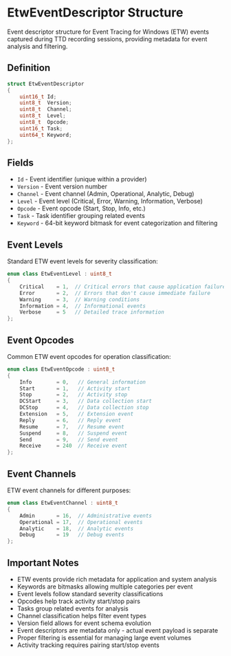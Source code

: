 # EtwEventDescriptor Structure

Event descriptor structure for Event Tracing for Windows (ETW) events captured during TTD recording sessions, providing metadata for event analysis and filtering.

## Definition

```cpp
struct EtwEventDescriptor
{
    uint16_t Id;
    uint8_t  Version;
    uint8_t  Channel;
    uint8_t  Level;
    uint8_t  Opcode;
    uint16_t Task;
    uint64_t Keyword;
};
```

## Fields

- `Id` - Event identifier (unique within a provider)
- `Version` - Event version number
- `Channel` - Event channel (Admin, Operational, Analytic, Debug)
- `Level` - Event level (Critical, Error, Warning, Information, Verbose)
- `Opcode` - Event opcode (Start, Stop, Info, etc.)
- `Task` - Task identifier grouping related events
- `Keyword` - 64-bit keyword bitmask for event categorization and filtering

## Event Levels

Standard ETW event levels for severity classification:

```cpp
enum class EtwEventLevel : uint8_t
{
    Critical    = 1,  // Critical errors that cause application failure
    Error       = 2,  // Errors that don't cause immediate failure
    Warning     = 3,  // Warning conditions
    Information = 4,  // Informational events
    Verbose     = 5   // Detailed trace information
};
```

## Event Opcodes

Common ETW event opcodes for operation classification:

```cpp
enum class EtwEventOpcode : uint8_t
{
    Info        = 0,   // General information
    Start       = 1,   // Activity start
    Stop        = 2,   // Activity stop
    DCStart     = 3,   // Data collection start
    DCStop      = 4,   // Data collection stop
    Extension   = 5,   // Extension event
    Reply       = 6,   // Reply event
    Resume      = 7,   // Resume event
    Suspend     = 8,   // Suspend event
    Send        = 9,   // Send event
    Receive     = 240  // Receive event
};
```

## Event Channels

ETW event channels for different purposes:

```cpp
enum class EtwEventChannel : uint8_t
{
    Admin       = 16,  // Administrative events
    Operational = 17,  // Operational events  
    Analytic    = 18,  // Analytic events
    Debug       = 19   // Debug events
};
```

## Important Notes

- ETW events provide rich metadata for application and system analysis
- Keywords are bitmasks allowing multiple categories per event
- Event levels follow standard severity classifications
- Opcodes help track activity start/stop pairs
- Tasks group related events for analysis
- Channel classification helps filter event types
- Version field allows for event schema evolution
- Event descriptors are metadata only - actual event payload is separate
- Proper filtering is essential for managing large event volumes
- Activity tracking requires pairing start/stop events
